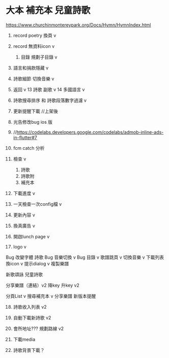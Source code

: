 # 大本 補充本 兒童詩歌
https://www.churchinmontereypark.org/Docs/Hymn/HymnIndex.html


1. record poetry 換頁 v
2. record 無資料icon v
   1. 目錄 規劃子目錄 v
3. 語言和捐款隱藏 v
4. 詩歌細節 切換音樂 v
5. 返回 v
13 詩歌 副歌 v
14 多國語言 v
6. 詩歌搜尋排序 和 詩歌段落數字過濾 v

7. 更新提醒下載 //上架後
8. 光告修改bug ios 版 
9. //https://codelabs.developers.google.com/codelabs/admob-inline-ads-in-flutter#7
10. fcm catch 分析

11. 檢查  v
    1. 詩歌 
    2. 詩歌附
    3. 補充本
    
12. 下載進度 v
13. 一天檢查一次config檔 v
14. 更新內容 v
15. 換真廣告 v
16. 開啟lunch page v
17. logo v

Bug 改變字體 詩歌
Bug 音樂切換 v
Bug 目錄 v
歌譜跳頁 v
切換音樂 v
下載列表換icon v
提示dialog v
複製樂譜

新歌頌詠
兒童詩歌


分享樂譜（連結）v2
降key 升key v2

分頁List v
搜尋補充本 v
分享樂譜
新版本提醒


18. 詩歌收入列表 v2
19. 自動下載新詩歌 v2
20. 會所地址??? 規劃路線 v2

21. 下載media
22. 詩歌背景下載？ 
